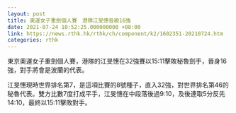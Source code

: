 ```yaml
---
layout: post
title: 奧運女子重劍個人賽　港隊江旻憓晉級16強
date: 2021-07-24 10:52:25.000000000 +08:00
link: https://news.rthk.hk/rthk/ch/component/k2/1602351-20210724.htm
categories: rthk
---
```


東京奧運女子重劍個人賽，港隊的江旻憓在32強賽以15:11擊敗秘魯劍手，晉身16強，對手將會是波蘭的代表。

江旻憓現時世界排名第7，是這項比賽的8號種子，直入32強，對世界排名第46的秘魯代表。雙方比數7度打成平手，江旻憓在中段落後過9:10，及後連取5分反先14:10，最終以15:11擊敗對手。
